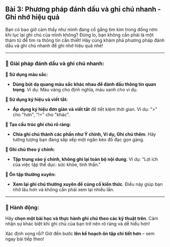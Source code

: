 ## Bài 3: Phương pháp đánh dấu và ghi chú nhanh - Ghi nhớ hiệu quả

Bạn có bao giờ cảm thấy như mình đang cố gắng tìm kim trong đống rơm khi lục lại ghi chú của mình không? Đừng lo, bạn không cần phải là một thám tử để tìm ra thông tin cần thiết! Hãy cùng khám phá phương pháp đánh dấu và ghi chú nhanh để ghi nhớ hiệu quả nhé!

---

### 📌 Giải pháp đánh dấu và ghi chú nhanh:

**🔹 Sử dụng màu sắc:**
- **Dùng bút dạ quang màu sắc khác nhau để đánh dấu thông tin quan trọng**. Ví dụ: Màu vàng cho định nghĩa, màu xanh cho ví dụ.

**🔹 Sử dụng ký hiệu và viết tắt:**
- **Áp dụng ký hiệu đơn giản và viết tắt** để tiết kiệm thời gian. Ví dụ: ">" cho "hơn", "!=" cho "khác".

**🔹 Tạo cấu trúc ghi chú rõ ràng:**
- **Chia ghi chú thành các phần như Ý chính, Ví dụ, Ghi chú thêm**. Hãy tưởng tượng bạn đang sắp xếp một ngăn kéo đồ đạc gọn gàng.

**🔹 Ghi chú theo ý chính:**
- **Tập trung vào ý chính, không ghi lại toàn bộ nội dung**. Ví dụ: "Lợi ích của việc tập thể dục: sức khỏe, tinh thần."

**🔹 Ôn tập thường xuyên:**
- **Xem lại ghi chú thường xuyên để củng cố kiến thức**. Điều này giúp bạn nhớ lâu hơn và không cần phải xem lại nhiều lần.

---

### 🚀 Hành động:

Hãy **chọn một bài học và thực hành ghi chú theo các kỹ thuật trên**. Cảm nhận sự khác biệt khi ghi chú của bạn trở nên rõ ràng và dễ hiểu hơn!

Xác định xong rồi? Giờ đến bước **lên kế hoạch ôn tập chi tiết hơn** – xem ngay bài tiếp theo!